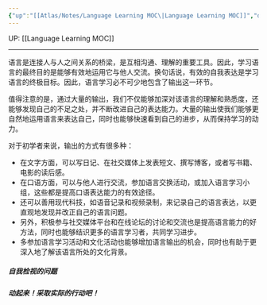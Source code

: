 ```yaml
---
{"up":"[[Atlas/Notes/Language Learning MOC\|Language Learning MOC]]","dg-publish":true,"permalink":"/atlas/notes/language-learning-requires-large-output/","dgPassFrontmatter":true}
---
```


UP: [[Language Learning MOC]]

---


语言是连接人与人之间关系的桥梁，是互相沟通、理解的重要工具。因此，学习语言的最终目的是能够有效地运用它与他人交流。换句话说，有效的自我表达是学习语言的终极目标。因此，语言学习必不可少地包含了输出这一环节。

值得注意的是，通过大量的输出，我们不仅能够加深对该语言的理解和熟悉度，还能够发现自己的不足之处，并不断改进自己的表达能力。大量的输出使我们能够更自然地运用语言来表达自己，同时也能够快速看到自己的进步，从而保持学习的动力。

对于初学者来说，输出的方式有很多种：

- 在文字方面，可以写日记、在社交媒体上发表短文、撰写博客，或者写书籍、电影的读后感。
- 在口语方面，可以与他人进行交流，参加语言交换活动，或加入语言学习小组，这些都是提高口语表达能力的有效途径。
- 还可以善用现代科技，如语音记录和视频录制，来记录自己的语言表达，以更直观地发现并改正自己的语言问题。
- 另外，积极参与社交媒体平台和在线论坛的讨论和交流也是提高语言能力的好方法，同时也能够结识更多的语言学习者，共同学习进步。
- 多参加语言学习活动和文化活动也能够增加语言输出的机会，同时也有助于更深入地了解该语言所处的文化背景。

##### 自我检视的问题


##### 动起来！采取实际的行动吧！